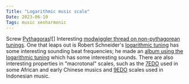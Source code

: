 ```yaml
---
Title: "Logarithmic music scale"
Date: 2023-06-10
Tags: music xenharmonic
---
```


Screw [Pythagoras](https://en.wikipedia.org/wiki/Pythagorean_tuning)![] Interesting [modwiggler thread on non-pythagorean tunings](https://www.modwiggler.com/forum/viewtopic.php?t=269599).  One that leaps out is Robert Schneider's [logarithmic tuning](https://arxiv.org/abs/1312.5020) has some interesting sounding beat frequencies; he made an [album using the logarithmic tuning](https://cloudrecordings.bandcamp.com/album/songs-for-other-worlds-2) which has some interesting sounds.  There are also interesting properties in "macrotonal" scales, such as the [7EDO](https://en.xen.wiki/w/7edo) used in some African and early Chinese musics and [9EDO](https://en.wikipedia.org/wiki/Pelog) scales used in Indonesian music.